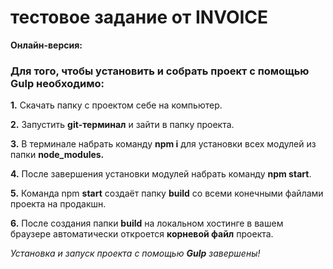 # тестовое задание от INVOICE

**Онлайн-версия:** 

### **Для того, чтобы установить и собрать проект с помощью Gulp необходимо:**

**1.** Скачать папку с проектом себе на компьютер.

**2.** Запустить **git-терминал** и зайти в папку проекта.

**3.** В терминале набрать команду **npm i** для установки всех модулей из папки **node_modules.** 

**4.** После завершения установки модулей набрать команду **npm start**. 

**5.** Команда npm **start** создаёт папку **build** со всеми конечными файлами проекта на продакшн. 

**6.** После создания папки **build** на локальном хостинге в вашем браузере автоматически откроется **корневой файл** проекта.

_Установка и запуск проекта с помощью **Gulp** завершены!_
